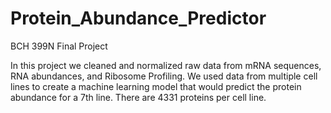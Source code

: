 # Protein_Abundance_Predictor
BCH 399N Final Project

In this project we cleaned and normalized raw data from mRNA sequences, RNA abundances, and Ribosome Profiling. We used data from 
multiple cell lines to create a machine learning model that would predict the protein abundance for a 7th line. There are 4331 
proteins per cell line. 
